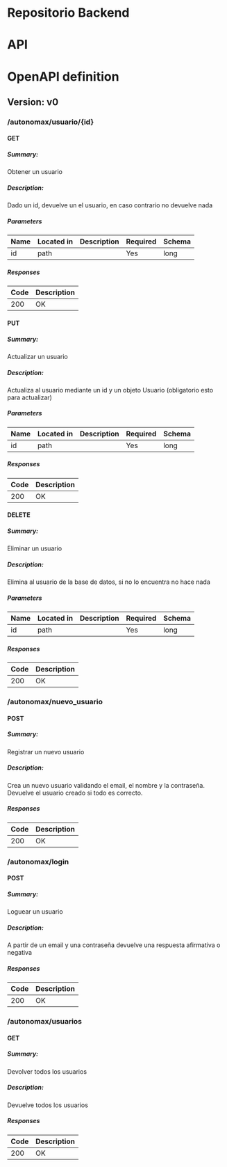 # Repositorio Backend
# API 
# OpenAPI definition
## Version: v0

### /autonomax/usuario/{id}

#### GET
##### Summary:

Obtener un usuario

##### Description:

Dado un id, devuelve un el usuario, en caso contrario no devuelve nada

##### Parameters

| Name | Located in | Description | Required | Schema |
| ---- | ---------- | ----------- | -------- | ---- |
| id | path |  | Yes | long |

##### Responses

| Code | Description |
| ---- | ----------- |
| 200 | OK |

#### PUT
##### Summary:

Actualizar un usuario

##### Description:

Actualiza al usuario mediante un id y un objeto Usuario (obligatorio esto para actualizar)

##### Parameters

| Name | Located in | Description | Required | Schema |
| ---- | ---------- | ----------- | -------- | ---- |
| id | path |  | Yes | long |

##### Responses

| Code | Description |
| ---- | ----------- |
| 200 | OK |

#### DELETE
##### Summary:

Eliminar un usuario

##### Description:

Elimina al usuario de la base de datos, si no lo encuentra no hace nada

##### Parameters

| Name | Located in | Description | Required | Schema |
| ---- | ---------- | ----------- | -------- | ---- |
| id | path |  | Yes | long |

##### Responses

| Code | Description |
| ---- | ----------- |
| 200 | OK |

### /autonomax/nuevo_usuario

#### POST
##### Summary:

Registrar un nuevo usuario

##### Description:

Crea un nuevo usuario validando el email, el nombre y la contraseña. Devuelve el usuario creado si todo es correcto.

##### Responses

| Code | Description |
| ---- | ----------- |
| 200 | OK |

### /autonomax/login

#### POST
##### Summary:

Loguear un usuario

##### Description:

A partir de un email y una contraseña devuelve una respuesta afirmativa o negativa

##### Responses

| Code | Description |
| ---- | ----------- |
| 200 | OK |

### /autonomax/usuarios

#### GET
##### Summary:

Devolver todos los usuarios

##### Description:

Devuelve todos los usuarios

##### Responses

| Code | Description |
| ---- | ----------- |
| 200 | OK |
